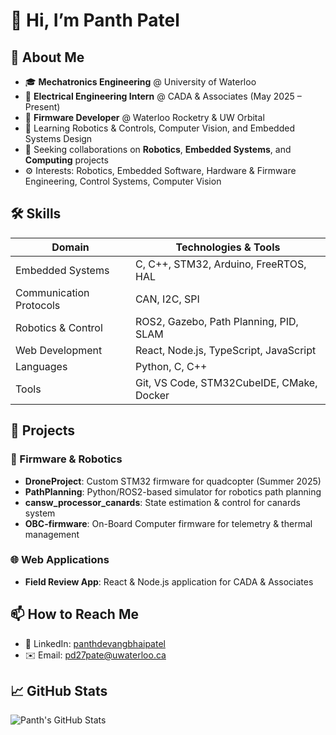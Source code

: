 # 👋 Hi, I’m Panth Patel

## 📖 About Me
- 🎓 **Mechatronics Engineering** @ University of Waterloo
- 💼 **Electrical Engineering Intern** @ CADA & Associates (May 2025 – Present)
- 🤖 **Firmware Developer** @ Waterloo Rocketry & UW Orbital
- 🌱 Learning Robotics & Controls, Computer Vision, and Embedded Systems Design
- 👯 Seeking collaborations on **Robotics**, **Embedded Systems**, and **Computing** projects
- ⚙️ Interests: Robotics, Embedded Software, Hardware & Firmware Engineering, Control Systems, Computer Vision

## 🛠️ Skills
| **Domain**               | **Technologies & Tools**                       |
|--------------------------|------------------------------------------------|
| Embedded Systems         | C, C++, STM32, Arduino, FreeRTOS, HAL         |
| Communication Protocols  | CAN, I2C, SPI                                  |
| Robotics & Control       | ROS2, Gazebo, Path Planning, PID, SLAM         |
| Web Development          | React, Node.js, TypeScript, JavaScript |
| Languages                | Python, C, C++       |
| Tools                    | Git, VS Code, STM32CubeIDE, CMake, Docker      |

## 🚀 Projects

### 📡 Firmware & Robotics
- **DroneProject**: Custom STM32 firmware for quadcopter (Summer 2025)
- **PathPlanning**: Python/ROS2-based simulator for robotics path planning
- **cansw_processor_canards**: State estimation & control for canards system
- **OBC-firmware**: On-Board Computer firmware for telemetry & thermal management 

### 🌐 Web Applications
- **Field Review App**: React & Node.js application for CADA & Associates

## 📫 How to Reach Me
- 🔗 LinkedIn: [panthdevangbhaipatel](https://www.linkedin.com/in/panthdevangbhaipatel)
- ✉️ Email: pd27pate@uwaterloo.ca

## 📈 GitHub Stats
![Panth's GitHub Stats](https://github-readme-stats.vercel.app/api?username=panthpatel2016&show_icons=true&theme=default)


